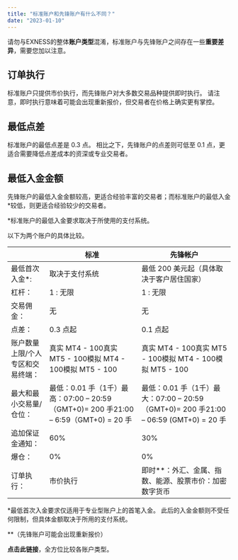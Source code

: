 ```yaml
---
title: "标准账户和先锋账户有什么不同？"
date: "2023-01-10"
---
```


请勿与EXNESS的整体**账户类型**混淆，标准账户与先锋账户之间存在一些**重要差异**，需要您加以注意。

## **订单执行**

标准账户只提供市价执行，而先锋账户对大多数交易品种提供即时执行。 请注意，即时执行意味着可能会出现重新报价，但交易者在价格上确实更有掌控。

## **最低点差**

标准账户的最低点差是 0.3 点。 相比之下，先锋账户的点差则可低至 0.1 点，更适合需要降低点差成本的资深或专业交易者。

## **最低入金金额**

先锋账户的最低入金金额较高，更适合经验丰富的交易者；而标准账户的最低入金*较低，则更适合经验较少的交易者。

*标准账户的最低入金要求取决于所使用的支付系统。

以下为两个账户的具体比较。

| &nbsp;| 标准 | 先锋帐户 |
|------|------|--------|
| 最低首次入金*: | 取决于支付系统 | 最低 200 美元起（具体取决于客户居住国家） |
| 杠杆： | 1 : 无限| 1 : 无限 |
| 交易佣金： | 无| 无|
| 点差： | 0.3 点起| 0.1 点起 |
| 账户数量上限/个人专区和交易终端： | 真实 MT4 - 100真实 MT5 - 100模拟 MT4 - 100模拟 MT5 - 100 | 真实 MT4 - 100真实 MT5 - 100模拟 MT4 - 100模拟 MT5 - 100|
| 最大和最小交易量/仓位： | 最低：0.01 手（1千）最高：07:00 – 20:59（GMT+0)= 200 手21:00 – 6:59（GMT+0) = 20 手 | 最低：0.01 手（1千）最大：07:00 – 20:59（GMT+0)= 200 手21:00 – 06:59 (GMT+0) = 20 手 |
| 追加保证金通知： | 60%| 30%|
| 爆仓： | 0% | 0% |
| 订单执行： | 市价执行 | 即时**：外汇、金属、指数、能源、股票市价：加密数字货币 |


*最低首次入金要求仅适用于专业型账户上的首笔入金。 此后的入金金额则不受任何限制，但具体金额取决于所用的支付系统。

**（先锋账户可能会出现重新报价）

**点击此链接**，全方位比较各账户类型。
